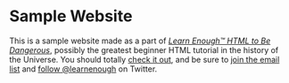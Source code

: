 # Sample Website

This is a sample website made as a part of [*Learn Enough™ HTML to Be Dangerous*](http://learnenough.com/html-tutorial), possibly the greatest beginner HTML tutorial in the history of the Universe. You should totally [check it out](http://learnenough.com/html-tutorial), and be sure to [join the email list](http://learnenough.com/#email_list) and [follow @learnenough](http://twitter.com/learnenough) on Twitter.
